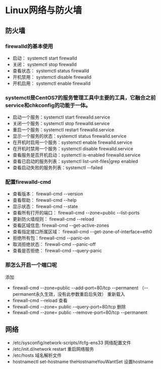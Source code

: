 # Linux网络与防火墙
## 防火墙
### firewalld的基本使用
- 启动： systemctl start firewalld
- 关闭： systemctl stop firewalld
- 查看状态： systemctl status firewalld 
- 开机禁用： systemctl disable firewalld
- 开机启用： systemctl enable firewalld
### systemctl是CentOS7的服务管理工具中主要的工具，它融合之前service和chkconfig的功能于一体。
- 启动一个服务：systemctl start firewalld.service
- 关闭一个服务：systemctl stop firewalld.service
- 重启一个服务：systemctl restart firewalld.service
- 显示一个服务的状态：systemctl status firewalld.service
- 在开机时启用一个服务：systemctl enable firewalld.service
- 在开机时禁用一个服务：systemctl disable firewalld.service
- 查看服务是否开机启动：systemctl is-enabled firewalld.service
- 查看已启动的服务列表：systemctl list-unit-files|grep enabled
- 查看启动失败的服务列表：systemctl --failed
### 配置firewalld-cmd
- 查看版本： firewall-cmd --version
- 查看帮助： firewall-cmd --help
- 显示状态： firewall-cmd --state
- 查看所有打开的端口： firewall-cmd --zone=public --list-ports
- 更新防火墙规则： firewall-cmd --reload
- 查看区域信息:  firewall-cmd --get-active-zones
- 查看指定接口所属区域： firewall-cmd --get-zone-of-interface=eth0
- 拒绝所有包：firewall-cmd --panic-on
- 取消拒绝状态： firewall-cmd --panic-off
- 查看是否拒绝： firewall-cmd --query-panic
### 那怎么开启一个端口呢
添加
- firewall-cmd --zone=public --add-port=80/tcp --permanent    （--permanent永久生效，没有此参数重启后失效）
重新载入
- firewall-cmd --reload
查看
- firewall-cmd --zone= public --query-port=80/tcp
删除
- firewall-cmd --zone= public --remove-port=80/tcp --permanent
## 网络
- /etc/sysconfig/network-scripts/ifcfg-ens33 网络配置文件
- /etc/init.d/network restart 重启网络服务
- /etc/hosts 域名解析文件
- hostnamectl set-hostname theHostnameYouWantSet 设置hostname